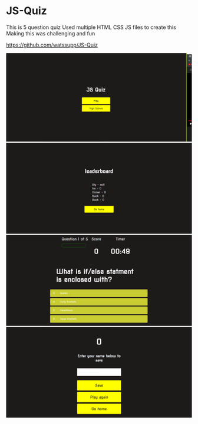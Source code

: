 # JS-Quiz
This is 5 question quiz
Used multiple  HTML CSS JS files to create this
Making this was challenging and fun

https://github.com/watssupp/JS-Quiz

![Alt text](./img/Home%20JS%20Quiz.png)
![Alt text](./img/HighScore%20JS%20QUIZ.png)
![Alt text](./img/Quiz%20JS%20Quiz.png)
![Alt text](./img/End%20JS%20Quiz.png)
